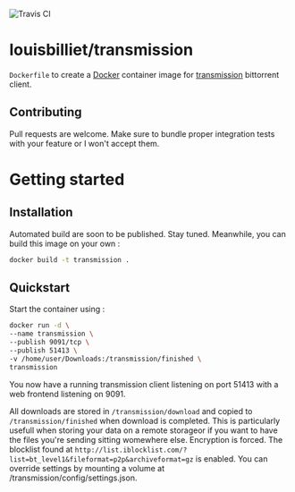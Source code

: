 ![Travis CI](https://travis-ci.org/billietl/docker_transmission.svg)

# louisbilliet/transmission
`Dockerfile` to create a [Docker](http://www.docker.com) container image for [transmission](https://transmissionbt.com/) bittorrent client.

## Contributing
Pull requests are welcome.
Make sure to bundle proper integration tests with your feature or I won't accept them.

# Getting started
## Installation
Automated build are soon to be published. Stay tuned.
Meanwhile, you can build this image on your own :
```bash
docker build -t transmission .
```
## Quickstart
Start the container using :
```bash
docker run -d \
--name transmission \
--publish 9091/tcp \
--publish 51413 \
-v /home/user/Downloads:/transmission/finished \
transmission
```
You now have a running transmission client listening on port 51413 with a web frontend listening on 9091.

All downloads are stored in `/transmission/download` and copied to `/transmission/finished` when download is completed.
This is particularly usefull when storing your data on a remote storageor if you want to have the files you're sending sitting womewhere else.
Encryption is forced. The blocklist found at `http://list.iblocklist.com/?list=bt_level1&fileformat=p2p&archiveformat=gz` is enabled.
You can override settings by mounting a volume at /transmission/config/settings.json.
